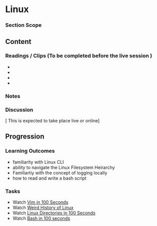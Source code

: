 # Linux  
### Section Scope  
## Content  
### Readings / Clips (To be completed before the live session )  
- []()
- []()
- []()
- []()
### Notes  
### Discussion  
[ This is expected to take place live or online]
## Progression  
### Learning Outcomes  
- familiarity with Linux CLI
- ability to navigate the Linux Filesystem Heirarchy
- Familiartiy with the concept of logging locally
- how to read and write a bash script
### Tasks  
- Watch [Vim in 100 Seconds](https://www.youtube.com/watch?v=-txKSRn0qeA)
- Watch [Weird History of Linux](https://www.youtube.com/watch?v=ShcR4Zfc6Dw)
- Watch [Linux Directories in 100 Seconds](https://www.youtube.com/watch?v=42iQKuQodW4)
- Watch [Bash in 100 seconds](https://www.youtube.com/watch?v=I4EWvMFj37g)

